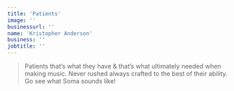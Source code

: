 ```yaml
---
title: 'Patients'
image: ''
businessurl: ''
name: 'Kristopher Anderson'
business: ''
jobtitle: ''
---
```


> Patients that’s what they have & that’s what ultimately needed when making music. Never rushed always crafted to the best of their ability. Go see what Soma sounds like!